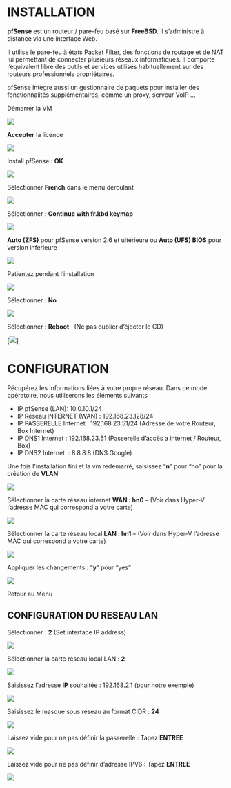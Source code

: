 # INSTALLATION

**pfSense** est un routeur / pare-feu basé sur **FreeBSD**. Il s’administre à distance via une interface Web.

Il utilise le pare-feu à états Packet Filter, des fonctions de routage et de NAT lui permettant de connecter plusieurs réseaux informatiques. Il comporte l’équivalent libre des outils et services utilisés habituellement sur des routeurs professionnels propriétaires.

pfSense intègre aussi un gestionnaire de paquets pour installer des fonctionnalités supplémentaires, comme un proxy, serveur VoIP …

Démarrer la VM

[![](https://www.pc2s.fr/wp-content/uploads/2018/10/pfsense-2.jpg)](https://www.pc2s.fr/wp-content/uploads/2018/10/pfsense-2.jpg)

**Accepter** la licence

[![](https://www.pc2s.fr/wp-content/uploads/2018/10/pfsense-3.jpg)](https://www.pc2s.fr/wp-content/uploads/2018/10/pfsense-3.jpg)

Install pfSense : **OK**

[![](https://www.pc2s.fr/wp-content/uploads/2018/10/pfsense-4.jpg)](https://www.pc2s.fr/wp-content/uploads/2018/10/pfsense-4.jpg)

Sélectionner **French** dans le menu déroulant

[![](https://www.pc2s.fr/wp-content/uploads/2018/10/pfsense-5.jpg)](https://www.pc2s.fr/wp-content/uploads/2018/10/pfsense-5.jpg)

Sélectionner : **Continue with fr.kbd keymap**

[![](https://www.pc2s.fr/wp-content/uploads/2018/10/pfsense-6.jpg)](https://www.pc2s.fr/wp-content/uploads/2018/10/pfsense-6.jpg)

**Auto (ZFS)** pour pfSense version 2.6 et ultérieure ou **Auto (UFS) BIOS** pour version inferieure

[![](https://www.pc2s.fr/wp-content/uploads/2018/10/pfsense-7.jpg)](https://www.pc2s.fr/wp-content/uploads/2018/10/pfsense-7.jpg)

Patientez pendant l’installation

[![](https://www.pc2s.fr/wp-content/uploads/2018/10/pfsense-8.jpg)](https://www.pc2s.fr/wp-content/uploads/2018/10/pfsense-8.jpg)

Sélectionner : **No**

[![](https://www.pc2s.fr/wp-content/uploads/2018/10/pfsense-9.jpg)](https://www.pc2s.fr/wp-content/uploads/2018/10/pfsense-9.jpg)

Sélectionner : **Reboot**   (Ne pas oublier d’éjecter le CD)

[![](https://www.pc2s.fr/wp-content/uploads/2018/10/pfsense-10.jpg)]

# CONFIGURATION

Récupérez les informations liées à votre propre réseau. Dans ce mode opératoire, nous utiliserons les éléments suivants :

-   IP pfSense (LAN): 10.0.10.1/24
-   IP Réseau INTERNET (WAN) : 192.168.23.128/24
-   IP PASSERELLE Internet : 192.168.23.51/24 (Adresse de votre Routeur, Box Internet)
-   IP DNS1 Internet : 192.168.23.51 (Passerelle d’accès a internet / Routeur, Box)
-   IP DNS2 Internet  : 8.8.8.8 (DNS Google)

Une fois l'installation fini et la vm redemarré, saisissez “**n**” pour “no” pour la création de **VLAN**

[![](https://www.pc2s.fr/wp-content/uploads/2018/10/pfsense-11.jpg)](https://www.pc2s.fr/wp-content/uploads/2018/10/pfsense-11.jpg)

Sélectionner la carte réseau internet **WAN : hn0** – (Voir dans Hyper-V l’adresse MAC qui correspond a votre carte)

[![](https://www.pc2s.fr/wp-content/uploads/2018/10/pfsense-12.jpg)](https://www.pc2s.fr/wp-content/uploads/2018/10/pfsense-12.jpg)

Sélectionner la carte réseau local **LAN : hn1** – (Voir dans Hyper-V l’adresse MAC qui correspond a votre carte)

[![](https://www.pc2s.fr/wp-content/uploads/2018/10/pfsense-13.jpg)](https://www.pc2s.fr/wp-content/uploads/2018/10/pfsense-13.jpg)

Appliquer les changements : “**y**” pour “yes”

[![](https://www.pc2s.fr/wp-content/uploads/2018/10/pfsense-14.jpg)](https://www.pc2s.fr/wp-content/uploads/2018/10/pfsense-14.jpg)

Retour au Menu

## CONFIGURATION DU RESEAU LAN

Sélectionner : **2** (Set interface IP address)

[![](https://www.pc2s.fr/wp-content/uploads/2018/10/pfsense-16.jpg)](https://www.pc2s.fr/wp-content/uploads/2018/10/pfsense-16.jpg)

Sélectionner la carte réseau local LAN : **2**

[![](https://www.pc2s.fr/wp-content/uploads/2018/10/pfsense-17.jpg)](https://www.pc2s.fr/wp-content/uploads/2018/10/pfsense-17.jpg)

Saisissez l’adresse **IP** souhaitée : 192.168.2.1 (pour notre exemple)

[![](https://www.pc2s.fr/wp-content/uploads/2018/10/pfsense-18.jpg)](https://www.pc2s.fr/wp-content/uploads/2018/10/pfsense-18.jpg)

Saisissez le masque sous réseau au format CIDR : **24**

[![](https://www.pc2s.fr/wp-content/uploads/2018/10/pfsense-19.jpg)](https://www.pc2s.fr/wp-content/uploads/2018/10/pfsense-19.jpg)

Laissez vide pour ne pas définir la passerelle : Tapez **ENTREE**

[![](https://www.pc2s.fr/wp-content/uploads/2018/10/pfsense-20.jpg)](https://www.pc2s.fr/wp-content/uploads/2018/10/pfsense-20.jpg)

Laissez vide pour ne pas définir d’adresse IPV6 : Tapez **ENTREE**

[![](https://www.pc2s.fr/wp-content/uploads/2018/10/pfsense-21.jpg)](https://www.pc2s.fr/wp-content/uploads/2018/10/pfsense-21.jpg)